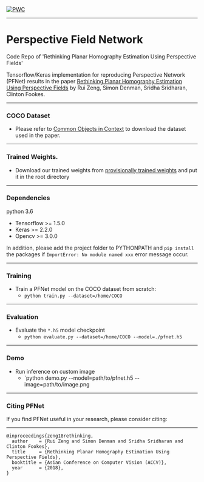 [![PWC](https://img.shields.io/endpoint.svg?url=https://paperswithcode.com/badge/rethinking-planar-homography-estimation-using/homography-estimation-on-coco-2014)](https://paperswithcode.com/sota/homography-estimation-on-coco-2014?p=rethinking-planar-homography-estimation-using)
***
# Perspective Field Network
Code Repo of 'Rethinking Planar Homography Estimation Using Perspective Fields'

Tensorflow/Keras implementation for reproducing Perspective Network (PFNet) results in the paper [Rethinking Planar Homography Estimation Using Perspective Fields](https://eprints.qut.edu.au/126933/) by Rui Zeng, Simon Denman, Sridha Sridharan, Clinton Fookes.
***
### COCO Dataset
- Please refer to [Common Objects in Context](http://cocodataset.org/#home) to download the dataset used in the paper.
***
### Trained Weights.
- Download our trained weights from [provisionally trained weights](https://www.dropbox.com/s/dk29bo0ml6ao7gc/pfnet_0200.h5?dl=0) and put it in the root directory

***
### Dependencies
python 3.6

- Tensorflow >= 1.5.0
- Keras >= 2.2.0
- Opencv >= 3.0.0

In addition, please add the project folder to PYTHONPATH and `pip install` the packages if `ImportError: No module named xxx` error message occur.
***
### Training
- Train a PFNet model on the COCO dataset from scratch:
  -  `python train.py --dataset=/home/COCO`

***
### Evaluation
- Evaluate the `*.h5` model checkpoint
  - `python evaluate.py --dataset=/home/COCO --model=./pfnet.h5`

***
### Demo
- Run inference on custom image
  - `python demo.py --model=path/to/pfnet.h5 --image=path/to/image.png
  
***
### Citing PFNet
If you find PFNet useful in your research, please consider citing:
***

```
@inproceedings{zeng18rethinking,
  author    = {Rui Zeng and Simon Denman and Sridha Sridharan and Clinton Fookes},
  title     = {Rethinking Planar Homography Estimation Using Perspective Fields},
  booktitle = {Asian Conference on Computer Vision (ACCV)},
  year      = {2018},
}
```
